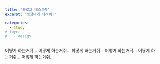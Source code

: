 ```yaml
---
title: "블로그 테스트중"
excerpt: "엄청나게 어려워!"

categories:
  - Study
# tags:
#   - design
---
```


어떻게 하는거쥐... 어떻게 하는거쥐... 어떻게 하는거쥐... 어떻게 하는거쥐... 어떻게 하는거쥐... 어떻게 하는거쥐...
